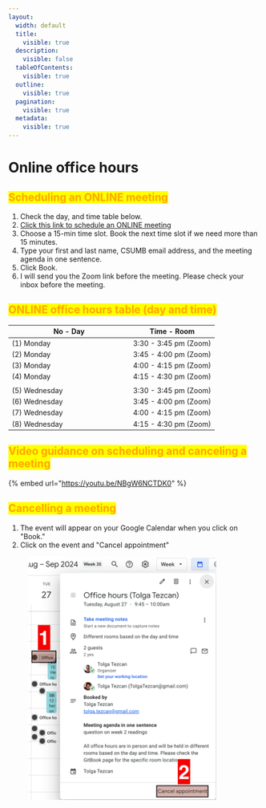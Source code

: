 ```yaml
---
layout:
  width: default
  title:
    visible: true
  description:
    visible: false
  tableOfContents:
    visible: true
  outline:
    visible: true
  pagination:
    visible: true
  metadata:
    visible: true
---
```


# Online office hours

## <mark style="color:orange;">**Scheduling an ONLINE meeting**</mark>

1. Check the day, and time table below.
2. [Click this link to schedule an ONLINE meeting](https://calendar.app.google/X6DR99uj7Qszpgb89)
3. Choose a 15-min time slot. Book the next time slot if we need more than 15 minutes.
4. Type your first and last name, CSUMB email address, and the meeting agenda in one sentence.
5. Click Book.
6. I will send you the Zoom link before the meeting. Please check your inbox before the meeting.

## <mark style="color:orange;">ONLINE office hours table (day and time)</mark>

<table data-header-hidden><thead><tr><th width="228.07421875">No - Day</th><th>Time - Room</th></tr></thead><tbody><tr><td>(1) Monday</td><td>3:30 - 3:45 pm (Zoom)</td></tr><tr><td>(2) Monday</td><td>​3:45 - 4:00 pm (Zoom)</td></tr><tr><td>(3) Monday</td><td>4:00 - 4:15 pm (Zoom)</td></tr><tr><td>(4) Monday</td><td>4:15 - 4:30 pm (Zoom)</td></tr><tr><td></td><td></td></tr><tr><td>(5) Wednesday</td><td>3:30 - 3:45 pm (Zoom)</td></tr><tr><td>(6) Wednesday</td><td>​3:45 - 4:00 pm (Zoom)</td></tr><tr><td>​(7) Wednesday</td><td>4:00 - 4:15 pm (Zoom)</td></tr><tr><td>(8) Wednesday</td><td>4:15 - 4:30 pm (Zoom)</td></tr></tbody></table>

## <mark style="color:orange;">**Video guidance on scheduling and canceling a meeting**</mark>

{% embed url="https://youtu.be/NBgW6NCTDK0" %}

## <mark style="color:orange;">**Cancelling a meeting**</mark>

1. The event will appear on your Google Calendar when you click on "Book."
2. Click on the event and "Cancel appointment"

<figure><img src="../../../.gitbook/assets/image (82).png" alt="" width="375"><figcaption></figcaption></figure>
